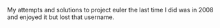 My attempts and solutions to project euler the last time I did was in 2008 and enjoyed it but lost that username.


